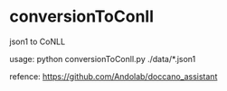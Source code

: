 # conversionToConll

json1 to CoNLL

usage: python conversionToConll.py ./data/*.json1

refence: https://github.com/Andolab/doccano_assistant
